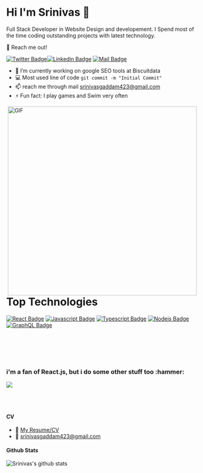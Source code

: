 <h1> Hi I'm Srinivas 👋</h1>

 <p>Full Stack Developer in Website Design and developement. I Spend most of the time coding outstanding projects with latest technology.</p>

<p></p>

🔭  Reach me out!


[![Twitter Badge](https://img.shields.io/badge/-@s_geddam-1ca0f1?style=flat&labelColor=1ca0f1&logo=twitter&logoColor=white&link=https://twitter.com/Ipenywis)](https://twitter.com/s_geddam)[![Linkedin Badge](https://img.shields.io/badge/-SrinivasGaddam-0e76a8?style=flat&labelColor=0e76a8&logo=linkedin&logoColor=white)](https://www.linkedin.com/in/purnagaddam93/) [![Mail Badge](https://img.shields.io/badge/-srinivasgaddam423-c0392b?style=flat&labelColor=c0392b&logo=gmail&logoColor=white)](mailto:srinivasgaddam423@gmail.com)




<p></p>

- 🔭 I’m currently working on google SEO tools at Biscuitdata
- :computer: Most used line of code `git commit -m "Initial Commit"`
- 📫 reach me through mail srinivasgaddam423@gmail.com
- ⚡ Fun fact: I play games and Swim very often
<p></p>
<img hight="400" width="500" alt="GIF" align="right" src="https://github.com/Xx-Ashutosh-xX/Xx-Ashutosh-xX/blob/master/assets/1936.gif">
<h1>Top Technologies</h1>

<!-- TODO: Make technologies links takes you to repositories -->

[![React Badge](https://img.shields.io/badge/-React-61DBFB?style=for-the-badge&labelColor=black&logo=react&logoColor=61DBFB)](#) [![Javascript Badge](https://img.shields.io/badge/-Javascript-F0DB4F?style=for-the-badge&labelColor=black&logo=javascript&logoColor=F0DB4F)](#) [![Typescript Badge](https://img.shields.io/badge/-Typescript-007acc?style=for-the-badge&labelColor=black&logo=typescript&logoColor=007acc)](#) [![Nodejs Badge](https://img.shields.io/badge/-Nodejs-3C873A?style=for-the-badge&labelColor=black&logo=node.js&logoColor=3C873A)](#) [![GraphQL Badge](https://img.shields.io/badge/-GraphQl-e535ab?style=for-the-badge&labelColor=black&logo=node.js&logoColor=e535ab)](#)

<br />
<br />
<br />
<br />
<h3>
  i'm a fan of React.js, but i do some other stuff too :hammer:
</h3>

<p >
  <img src="https://andyruwruw.vercel.app/api/skills">
</p>

<br />
<br />

#### CV
- :paperclip: [My Resume/CV](PurnaGaddam_Resume.pdf)
- :email: srinivasgaddam423@gmail.com
#### Github Stats

![Srinivas's github stats](https://github-readme-stats.vercel.app/api?username=srinivasgpc&count_private=true&theme=tokyonight&hide=contribs,prs)
